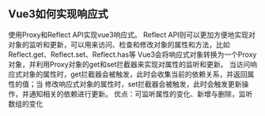 ## Vue3如何实现响应式
使用Proxy和Reflect API实现vue3响应式。
Reflect API则可以更加方便地实现对对象的监听和更新，可以用来访问、检查和修改对象的属性和方法，比如Reflect.get、Reflect.set、Reflect.has等
Vue3会将响应式对象转换为一个Proxy对象，并利用Proxy对象的get和set拦截器来实现对属性的监听和更新。
当访问响应式对象的属性时，get拦截器会被触发，此时会收集当前的依赖关系，并返回属性的值；当
修改响应式对象的属性时，set拦截器会被触发，此时会触发更新操作，并通知相关的依赖进行更新。
优点：可监听属性的变化、新增与删除，监听数组的变化

